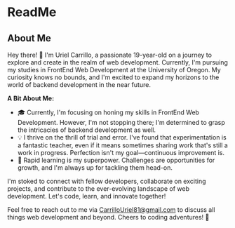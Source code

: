 # ReadMe

## About Me

Hey there! 👋 I'm Uriel Carrillo, a passionate 19-year-old on a journey to explore and create in the realm of web development. Currently, I'm pursuing my studies in FrontEnd Web Development at the University of Oregon. My curiosity knows no bounds, and I'm excited to expand my horizons to the world of backend development in the near future.

**A Bit About Me:**

- 🎓 Currently, I'm focusing on honing my skills in FrontEnd Web Development. However, I'm not stopping there; I'm determined to grasp the intricacies of backend development as well.
- 💡 I thrive on the thrill of trial and error. I've found that experimentation is a fantastic teacher, even if it means sometimes sharing work that's still a work in progress. Perfection isn't my goal—continuous improvement is.
- 🚀 Rapid learning is my superpower. Challenges are opportunities for growth, and I'm always up for tackling them head-on.

I'm stoked to connect with fellow developers, collaborate on exciting projects, and contribute to the ever-evolving landscape of web development. Let's code, learn, and innovate together!

Feel free to reach out to me via CarrilloUriel81@gmail.com to discuss all things web development and beyond. Cheers to coding adventures! 🌟
